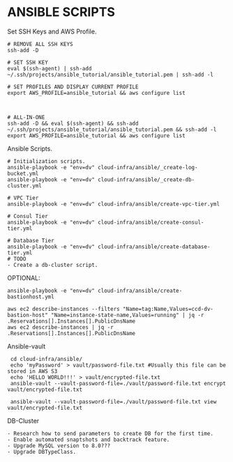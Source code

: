 # ANSIBLE SCRIPTS

Set SSH Keys and AWS Profile.

    # REMOVE ALL SSH KEYS
    ssh-add -D

    # SET SSH KEY 
    eval $(ssh-agent) | ssh-add ~/.ssh/projects/ansible_tutorial/ansible_tutorial.pem | ssh-add -l
    
    # SET PROFILES AND DISPLAY CURRENT PROFILE
    export AWS_PROFILE=ansible_tutorial && aws configure list


    
    # ALL-IN-ONE
    ssh-add -D && eval $(ssh-agent) && ssh-add ~/.ssh/projects/ansible_tutorial/ansible_tutorial.pem && ssh-add -l 
    export AWS_PROFILE=ansible_tutorial && aws configure list


Ansible Scripts.

    # Initialization scripts.
    ansible-playbook -e "env=dv" cloud-infra/ansible/_create-log-bucket.yml
    ansible-playbook -e "env=dv" cloud-infra/ansible/_create-db-cluster.yml
        
    # VPC Tier
    ansible-playbook -e "env=dv" cloud-infra/ansible/create-vpc-tier.yml
    
    # Consul Tier
    ansible-playbook -e "env=dv" cloud-infra/ansible/create-consul-tier.yml
    
    # Database Tier
    ansible-playbook -e "env=dv" cloud-infra/ansible/create-database-tier.yml
    # TODO
    - Create a db-cluster script.
 
    

OPTIONAL:

    ansible-playbook -e "env=dv" cloud-infra/ansible/create-bastionhost.yml
    
    aws ec2 describe-instances --filters "Name=tag:Name,Values=ccd-dv-bastion-host" "Name=instance-state-name,Values=running" | jq -r .Reservations[].Instances[].PublicDnsName
    aws ec2 describe-instances | jq -r .Reservations[].Instances[].PublicDnsName
    
 Ansible-vault  
 
     cd cloud-infra/ansible/
     echo 'myPassword' > vault/password-file.txt #Usually this file can be stored in AWS S3
     echo 'HELLO WORLD!!!' > vault/encrypted-file.txt 
     ansible-vault --vault-password-file=./vault/password-file.txt encrypt vault/encrypted-file.txt 
     
     ansible-vault --vault-password-file=./vault/password-file.txt view vault/encrypted-file.txt 
     
     
 DB-Cluster
 
    - Research how to send parameters to create DB for the first time.
    - Enable automated snaptshots and backtrack feature.
    - Upgrade MySQL version to 8.0???
    - Upgrade DBTypeClass.